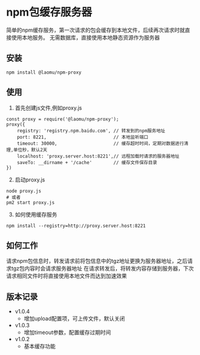 # npm包缓存服务器

简单的npm缓存服务，第一次请求的包会缓存到本地文件，后续再次请求时就直接使用本地服务。
无需数据库，直接使用本地静态资源作为服务器

## 安装
```
npm install @laomu/npm-proxy
```

## 使用

1. 首先创建js文件,例如proxy.js
```
const proxy = require('@laomu/npm-proxy');
proxy({
    registry: 'registry.npm.baidu.com', // 转发到的npm服务地址
    port: 8221,                         // 本地监听端口
    timeout: 30000,                     // 缓存超时时间，定期对数据进行清理,单位秒，默认2天
    localhost: 'proxy.server.host:8221',// 远程加载时请求的服务器地址
    saveTo: __dirname + '/cache'        // 缓存文件保存目录
})
```
2. 启动proxy.js
```
node proxy.js
# 或者
pm2 start proxy.js
```
3. 如何使用缓存服务
```
npm install --registry=http://proxy.server.host:8221
```

## 如何工作
请求npm包信息时，转发请求前将包信息中的tgz地址更换为服务器地址，之后请求tgz包内容时会请求服务器地址
在请求转发后，将转发内容存储到服务器，下次请求相同文件时将直接使用本地文件而达到加速效果

## 版本记录
* v1.0.4
    - 增加upload配置项，可上传文件，默认关闭
* v1.0.3
    - 增加timeout参数，配置缓存过期时间
* v1.0.2
    - 基本缓存功能